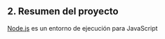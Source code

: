 ## 2. Resumen del proyecto

[Node.js](https://nodejs.org/es/) es un entorno de ejecución para JavaScript